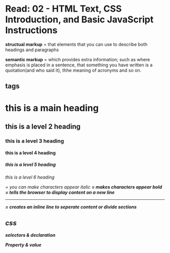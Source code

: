 # Read: 02 - HTML Text, CSS Introduction, and Basic JavaScript Instructions

**structual markup** = that elements that you can use to describe both headings and paragraphs

**semantic markup** = which provides extra information; such as where emphasis is placed in a sentence, that something you have written is a quotation(and who said it), thhe meaning of acronyms and so on.

## tags

**<h1>** this is a main heading

 <h2> this is a level 2 heading
 <h3> this is a level 3 heading
 <h4> this is a level 4 heading
 <h5> this is a level 5 heading
 <h6> this is a level 6 heading

<i> = you can make characters appear italic
<b> = makes characters appear bold
<br /> = tells the browser to display content on a new line

 <hr /> = creates an inline line to seperate content or divide sections

## css

selectors & declaration

Property & value

<style>

<link>
href
rel 
type
